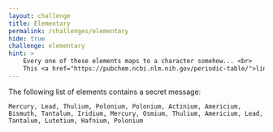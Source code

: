 ```yaml
---
layout: challenge
title: Elementary
permalink: /challenges/elementary
hide: true
challenge: elementary
hint: >
    Every one of these elements maps to a character somehow... <br>
    This <a href="https://pubchem.ncbi.nlm.nih.gov/periodic-table/">link</a> will probably be very helpful.
---
```


The following list of elements contains a secret message:

`Mercury,
Lead,
Thulium,
Polonium,
Polonium,
Actinium,
Americium,
Bismuth,
Tantalum,
Iridium,
Mercury,
Osmium,
Thulium,
Americium,
Lead,
Tantalum,
Lutetium,
Hafnium,
Polonium`
